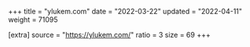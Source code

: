 +++
title = "ylukem.com"
date = "2022-03-22"
updated = "2022-04-11"
weight = 71095

[extra]
source = "https://ylukem.com/"
ratio = 3
size = 69
+++
